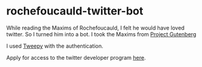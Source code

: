 # rochefoucauld-twitter-bot
While reading the Maxims of Rochefoucauld, I felt he would have loved twitter. So I turned him into a bot. I took the Maxims from [Project Gutenberg](https://www.gutenberg.org/files/9105/9105-h/9105-h.htm)

I used [Tweepy](https://www.tweepy.org/) with the authentication.

Apply for access to the twitter developer program [here](https://developer.twitter.com/en/apply-for-access).
